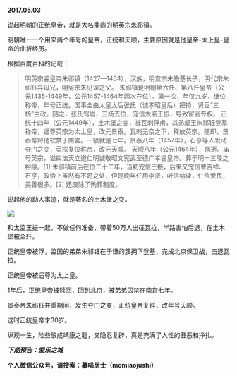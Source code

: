 
          
            
**2017.05.03**

说起明朝的正统皇帝，就是大名鼎鼎的明英宗朱祁镇。

明朝唯一一个用来两个年号的皇帝，正统和天顺，主要原因就是他皇帝-太上皇-皇帝的曲折经历。

根据百度百科的记载：
>明英宗睿皇帝朱祁镇（1427—1464），汉族，明宣宗朱瞻基长子，明代宗朱祁钰异母兄，明宪宗朱见深之父。 朱祁镇是明朝第六任、第八任皇帝（公元1435-1449年、公元1457-1464年两次在位）。第一次，年仅九岁，继位称帝，年号正统。国事全由太皇太后张氏（诚孝昭皇后）把持，贤臣“三杨”主政。随之，张氏驾崩，三杨去位，宠信太监王振，导致宦官专权。 正统十四年（公元1449年），土木堡之变，被瓦剌俘虏，其弟郕王朱祁钰登基称帝，遥尊英宗为太上皇，改元景泰。瓦剌无奈之下，释放英宗。随即，景泰帝将他软禁于南宫。一锁就是七年。景泰八年（1457年），石亨等人发动夺门之变，英宗复位称帝，改元天顺。 天顺八年（公元1464年），病逝。庙号英宗，谥曰法天立道仁明诚敬昭文宪武至德广孝睿皇帝。葬于明十三陵之裕陵。[1] 朱祁镇前后在位二十二年，当初宠信王振，后来又宠信曹吉祥、石亨，政治上虽然有不足之处，但是晚年任用李贤，听信纳谏，仁俭爱民，美善很多。[2] 还废除了殉葬制度。



说起他的动人事迹，就是著名的土木堡之变。




![](//upload-images.jianshu.io/upload_images/51001-dc6a3545f9ffbd78.png)




和太监王振一起，不做任何准备，带着50万人出征瓦拉，半路害怕后退，在土木堡被全歼。

正统皇帝被俘，监国的弟弟朱祁钰在于谦的簇拥下登基，完成北京保卫战，击退瓦拉。

正统皇帝被遥尊为太上皇。

1年后，正统皇帝被赎回，回到北京，被弟弟囚禁在南宫七年。

景泰帝朱祁钰并重期间，发生夺门之变，正统皇帝复辟，改年号天顺。

这时正统皇帝才30岁。

纵观一生，险些酿成靖康之耻，又隐忍复辟，真是充满了人性的丑恶和挣扎。


***下期预告：爱乐之城***


**个人微信公众号，请搜索：摹喵居士（momiaojushi）**

          
        